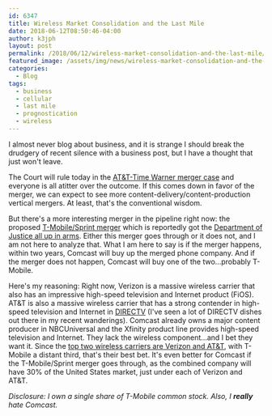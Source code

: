 ```yaml
---
id: 6347
title: Wireless Market Consolidation and the Last Mile
date: 2018-06-12T08:50:46-04:00
author: k3jph
layout: post
permalink: /2018/06/12/wireless-market-consolidation-and-the-last-mile/
featured_image: /assets/img/news/wireless-market-consolidation-and-the-last-mile.webp
categories:
  - Blog
tags:
  - business
  - cellular
  - last mile
  - prognostication
  - wireless
---
```

I almost never blog about business, and it is strange I should break
the drudgery of recent silence with a business post, but I have a
thought that just won't leave.

The Court will rule today in the [AT&T-Time Warner merger
case](https://www.nytimes.com/2018/06/12/technology/att-time-warner-trial-antitrust-ruling.html)
and everyone is all atitter over the outcome.  If this comes down
in favor of the merger, we can expect to see more
content-delivery/content-production vertical mergers.  At least,
that's the conventional wisdom.

But there's a more interesting merger in the pipeline right now:
the proposed [T-Mobile/Sprint
merger](https://www.washingtonpost.com/news/the-switch/wp/2018/04/30/what-the-t-mobile-and-sprint-merger-means-for-you/?utm_term=.7fb4c9eb6586)
which is reportedly got the [Department of Justice all up in
arms](https://www.cnbc.com/2018/06/07/u-s-justice-dept-probes-t-mobile-sprint-merger-effect.html).
Either this merger goes through or it does not, and I am not here
to analyze that.  What I am here to say is if the merger happens,
within two years, Comcast will buy up the merged phone company.
And if the merger does not happen, Comcast will buy one of the
two...probably T-Mobile.

Here's my reasoning:  Right now, Verizon is a massive wireless
carrier that also has an impressive high-speed television and
Internet product (FiOS).  AT&T is also a massive wireless carrier
that has a strong contender in high-speed television and Internet
in [DIRECTV](https://www.directv.com/) (I've seen a lot of DIRECTV
dishes out there in my recent wanderings).  Comcast already owns a
major content producer in NBCUniversal and the Xfinity product line
provides high-speed television and Internet.  They lack the wireless
component...and I bet they want it.  Since the [top two wireless
carriers are Verizon and
AT&T](https://www.statista.com/statistics/199359/market-share-of-wireless-carriers-in-the-us-by-subscriptions/),
with T-Mobile a distant third, that's their best bet.  It's even
better for Comcast if the T-Mobile/Sprint merger goes through, as
the combined company will have 30% of the United States market,
just under each of Verizon and AT&T.

_Disclosure: I own a single share of T-Mobile common stock.  Also,
I **really** hate Comcast._
